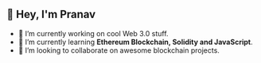 

<!--
**ducksblock/ducksblock** is a ✨ _special_ ✨ repository because its `README.md` (this file) appears on your GitHub profile.

Here are some ideas to get you started:

- 👯 I’m looking to collaborate on ...
- 🤔 I’m looking for help with ...
- 💬 Ask me about ...
- 📫 How to reach me: ...
- 😄 Pronouns: ...
- ⚡ Fun fact: ...
-->

<h2>👋 Hey, I'm Pranav </h3>


- 🔭 I’m currently working on cool Web 3.0 stuff.
- 🌱 I’m currently learning **Ethereum Blockchain, Solidity and JavaScript**.
- 👯 I’m looking to collaborate on awesome blockchain projects.
